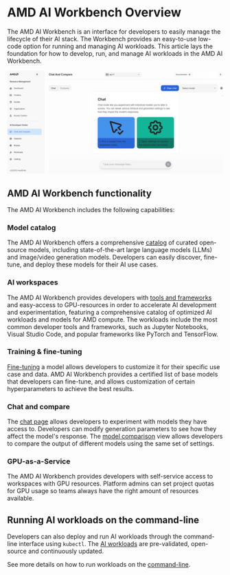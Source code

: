 ```{tags} AMD AI Workbench, model catalog, workloads
```
<!--
Copyright © Advanced Micro Devices, Inc., or its affiliates.

SPDX-License-Identifier: MIT
-->
# AMD AI Workbench Overview

The AMD AI Workbench is an interface for developers to easily manage the lifecycle of their AI stack. The Workbench provides an easy-to-use low-code option for running and managing AI workloads. This article lays the foundation for how to develop, run, and manage AI workloads in the AMD AI Workbench.

![The introduction page to AMD AI Workbench outlines the main chat features.](../core-img/ai-development/workbench-introduction.png)

## AMD AI Workbench functionality

The AMD AI Workbench includes the following capabilities:

### Model catalog

The AMD AI Workbench offers a comprehensive [catalog](../workbench/training/models.md) of curated open-source models, including state-of-the-art large language models (LLMs) and image/video generation models. Developers can easily discover, fine-tune, and deploy these models for their AI use cases.

### AI workspaces

The AMD AI Workbench provides developers with [tools and frameworks](./workspaces.md) and easy-access to GPU-resources in order to accelerate AI development and experimentation, featuring a comprehensive catalog of optimized AI workloads and models for AMD compute. The workloads include the most common developer tools and frameworks, such as Jupyter Notebooks, Visual Studio Code, and popular frameworks like PyTorch and TensorFlow.

### Training & fine-tuning

[Fine-tuning](./training/fine-tuning.md) a model allows developers to customize it for their specific use case and data. AMD AI Workbench provides a certified list of base models that developers can fine-tune, and allows customization of certain hyperparameters to achieve the best results.

### Chat and compare

The [chat page](./inference/chat.md) allows developers to experiment with models they have access to. Developers can modify generation parameters to see how they affect the model's response. The [model comparison](./inference/compare.md) view allows developers to compare the output of different models using the same set of settings.

### GPU-as-a-Service

The AMD AI Workbench provides developers with self-service access to workspaces with GPU resources. Platform admins can set project quotas for GPU usage so teams always have the right amount of resources available.

## Running AI workloads on the command-line

Developers can also deploy and run AI workloads through the command-line interface using `kubectl`. The [AI workloads](https://github.com/silogen/ai-workloads) are pre-validated, open-source and continuously updated.

See more details on how to run workloads on the [command-line](../../../../ai-workloads-manifests/workloads-overview/).
